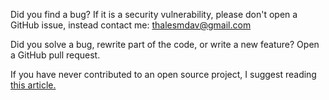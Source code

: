 Did you find a bug? If it is a security vulnerability, please don't open a GitHub issue, instead contact me: thalesmdav@gmail.com

Did you solve a bug, rewrite part of the code, or write a new feature?
Open a GitHub pull request.

If you have never contributed to an open source project, I suggest reading [this article.](https://codeburst.io/a-step-by-step-guide-to-making-your-first-github-contribution-5302260a2940)
